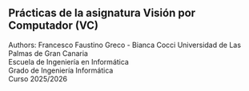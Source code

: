 ## Prácticas de la asignatura Visión por Computador (VC)

Authors: Francesco Faustino Greco - Bianca Cocci
Universidad de Las Palmas de Gran Canaria  
Escuela de Ingeniería en Informática  
Grado de Ingeniería Informática  
Curso 2025/2026 
